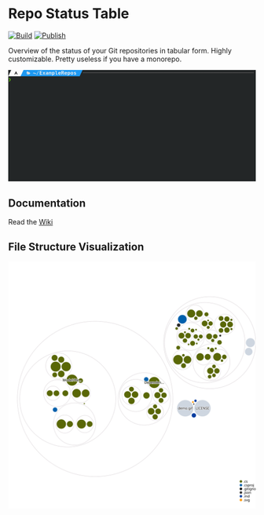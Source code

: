 # Repo Status Table

[![Build](https://github.com/MaxAtoms/RepoStatusTable/actions/workflows/build.yml/badge.svg)](https://github.com/MaxAtoms/RepoStatusTable/actions/workflows/build.yml)
[![Publish](https://github.com/MaxAtoms/RepoStatusTable/actions/workflows/publish.yml/badge.svg)](https://github.com/MaxAtoms/RepoStatusTable/actions/workflows/publish.yml)

Overview of the status of your Git repositories in tabular form.
Highly customizable.
Pretty useless if you have a monorepo.

![Demo](./demo.gif)

## Documentation

Read the [Wiki](https://github.com/MaxAtoms/RepoStatusTable/wiki)

## File Structure Visualization

![Visualization of this repo](./diagram.svg)
